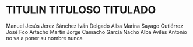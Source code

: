 # TITULIN TITULOSO TITULADO

Manuel Jesús Jerez Sánchez
Iván Delgado Alba
Marina Sayago Gutiérrez
José Fco Artacho Martín
Jorge Camacho García
Nacho Alba Avilés
Antonio no va a poner su nombre nunca